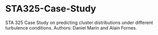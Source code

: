 # STA325-Case-Study
STA 325 Case Study on predicting cluster distributions under different turbulence conditions.
Authors: Daniel Marin and Alain Fornes.
